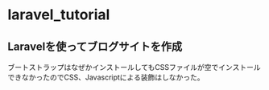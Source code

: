 # laravel_tutorial



## Laravelを使ってブログサイトを作成


ブートストラップはなぜかインストールしてもCSSファイルが空でインストールできなかったのでCSS、Javascriptによる装飾はしなかった。

